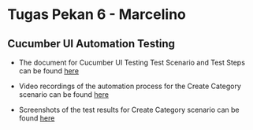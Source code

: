 # Tugas Pekan 6 - Marcelino

## Cucumber UI Automation Testing

- The document for Cucumber UI Testing Test Scenario and Test Steps can be found [here](https://docs.google.com/spreadsheets/d/1ilLLHK_g5EGWoekWs_MtY0s-D7FVgWhPOZ8Smq_Z5Xw/edit?usp=sharing)

- Video recordings of the automation process for the Create Category scenario can be found [here](https://drive.google.com/file/d/19DH0dNRMGMGESO5HBX-L7Se29wMaNXSW/view?usp=sharing)

- Screenshots of the test results for Create Category scenario can be found [here](https://drive.google.com/drive/folders/1y3dMomUf_6gHHt00y2MMfBLSyYI21ZqC?usp=sharing)